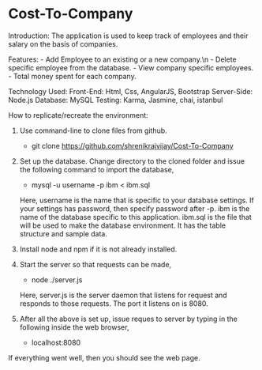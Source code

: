 # Cost-To-Company
Introduction:
	The application is used to keep track of employees and their salary on the basis of companies.
	
Features:
	- Add Employee to an existing or a new company.\n
	- Delete specific employee from the database.
	- View company specific employees.
	- Total money spent for each company.

Technology Used:
	Front-End: Html, Css, AngularJS, Bootstrap
	Server-Side: Node.js
	Database: MySQL
	Testing: Karma, Jasmine, chai, istanbul 

How to replicate/recreate the environment:
1. Use command-line to clone files from github.
	- git clone https://github.com/shrenikrajvijay/Cost-To-Company

2. Set up the database. Change directory to the cloned folder and issue the following command to import the database,
	- mysql -u username -p ibm < ibm.sql
	
	Here, username is the name that is specific to your database settings. If your settings has password, then specify password after -p. ibm is the name of the database specific to this application. ibm.sql is the file that will be used to make the database environment. It has the table structure and sample data.

3. Install node and npm if it is not already installed.

4. Start the server so that requests can be made,
	- node ./server.js
	
	Here, server.js is the server daemon that listens for request and responds to those requests. The port it listens on is 8080.

5. After all the above is set up, issue reques to server by typing in the following inside the web browser,
	- localhost:8080

If everything went well, then you should see the web page.

